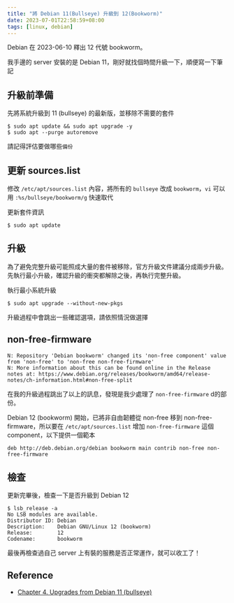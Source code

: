 ```yaml
---
title: "將 Debian 11(Bullseye) 升級到 12(Bookworm)"
date: 2023-07-01T22:58:59+08:00
tags: [linux, debian]
---
```

Debian 在 2023-06-10 釋出 12 代號 bookworm。

我手邊的 server 安裝的是 Debian 11，剛好就找個時間升級一下，順便寫一下筆記

## 升級前準備

先將系統升級到 11 (bullseye) 的最新版，並移除不需要的套件
```
$ sudo apt update && sudo apt upgrade -y
$ sudo apt --purge autoremove
```

請記得評估要做哪些`備份`

## 更新 sources.list

修改 `/etc/apt/sources.list` 內容，將所有的 `bullseye` 改成 `bookworm`，`vi` 可以用 `:%s/bullseye/bookworm/g` 快速取代

更新套件資訊
```
$ sudo apt update
```

## 升級

為了避免完整升級可能照成大量的套件被移除，官方升級文件建議分成兩步升級。先執行最小升級，確認升級的衝突都解除之後，再執行完整升級。

執行最小系統升級
```
$ sudo apt upgrade --without-new-pkgs
```

升級過程中會跳出一些確認選項，請依照情況做選擇


## non-free-firmware

```
N: Repository 'Debian bookworm' changed its 'non-free component' value from 'non-free' to 'non-free non-free-firmware'
N: More information about this can be found online in the Release notes at: https://www.debian.org/releases/bookworm/amd64/release-notes/ch-information.html#non-free-split
```
在我的升級過程跳出了以上的訊息，發現是我少處理了 `non-free-firmware` d的部份。

Debian 12 (bookworm) 開始，已將非自由韌體從 non-free 移到 non-free-firmware，所以要在 `/etc/apt/sources.list` 增加 `non-free-firmware` 這個 component，以下提供一個範本

```
deb http://deb.debian.org/debian bookworm main contrib non-free non-free-firmware
```


## 檢查

更新完畢後，檢查一下是否升級到 Debian 12
```
$ lsb_release -a
No LSB modules are available.
Distributor ID: Debian
Description:    Debian GNU/Linux 12 (bookworm)
Release:        12
Codename:       bookworm
```

最後再檢查過自己 server 上有裝的服務是否正常運作，就可以收工了！


## Reference

- [Chapter 4. Upgrades from Debian 11 (bullseye)](https://www.debian.org/releases/stable/i386/release-notes/ch-upgrading.html)
